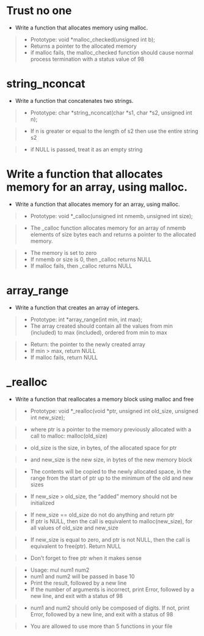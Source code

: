 # Trust no one
* Write a function that allocates memory using malloc.
> * Prototype: void *malloc_checked(unsigned int b);
> * Returns a pointer to the allocated memory
> * if malloc fails, the malloc_checked function should cause normal process termination with a status value of 98


# string_nconcat
* Write a function that concatenates two strings.
> * Prototype: char *string_nconcat(char *s1, char *s2, unsigned int n);

> * If n is greater or equal to the length of s2 then use the entire string s2

> * if NULL is passed, treat it as an empty string

# Write a function that allocates memory for an array, using malloc.

* Write a function that allocates memory for an array, using malloc.

> * Prototype: void *_calloc(unsigned int nmemb, unsigned int size);

> * The _calloc function allocates memory for an array of nmemb elements of size bytes each and returns a pointer to the allocated memory.

> * The memory is set to zero
> * If nmemb or size is 0, then _calloc returns NULL
> * If malloc fails, then _calloc returns NULL

# array_range
* Write a function that creates an array of integers.
> * Prototype: int *array_range(int min, int max);
> * The array created should contain all the values from min (included) to max (included), ordered from min to max

> * Return: the pointer to the newly created array
> * If min > max, return NULL
> * If malloc fails, return NULL

# _realloc
* Write a function that reallocates a memory block using malloc and free

> * Prototype: void *_realloc(void *ptr, unsigned int old_size, unsigned int new_size);

> * where ptr is a pointer to the memory previously allocated with a call to malloc: malloc(old_size)

> * old_size is the size, in bytes, of the allocated space for ptr

> * and new_size is the new size, in bytes of the new memory block

> * The contents will be copied to the newly allocated space, in the range from the start of ptr up to the minimum of the old and new sizes

> * If new_size > old_size, the “added” memory should not be initialized

> * If new_size == old_size do not do anything and return ptr 
> * If ptr is NULL, then the call is equivalent to malloc(new_size), for all values of old_size and new_size

> * If new_size is equal to zero, and ptr is not NULL, then the call is equivalent to free(ptr). Return NULL

> * Don’t forget to free ptr when it makes sense

> * Usage: mul num1 num2
> * num1 and num2 will be passed in base 10
> * Print the result, followed by a new line
> * If the number of arguments is incorrect, print Error, followed by a new line, and exit with a status of 98

> * num1 and num2 should only be composed of digits. If not, print Error, followed by a new line, and exit with a status of 98

> * You are allowed to use more than 5 functions in your file
